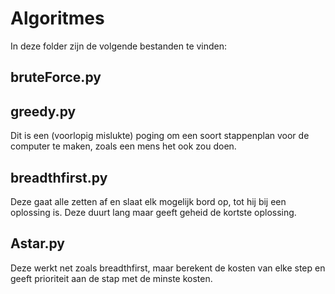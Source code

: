 # Algoritmes
In deze folder zijn de volgende bestanden te vinden:
## bruteForce.py

## greedy.py
Dit is een (voorlopig mislukte) poging om een soort stappenplan voor de computer te maken, zoals een mens het ook zou doen.
## breadthfirst.py
Deze gaat alle zetten af en slaat elk mogelijk bord op, tot hij bij een oplossing is. Deze duurt lang maar geeft geheid de kortste oplossing.
## Astar.py
Deze werkt net zoals breadthfirst, maar berekent de kosten van elke step en geeft prioriteit aan de stap met de minste kosten.
